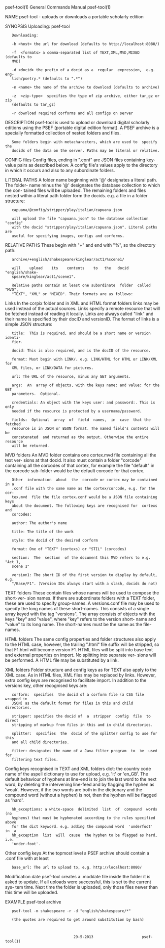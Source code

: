 psef-tool(1)                General Commands Manual               psef-tool(1)



NAME
       psef-tool - uploads or downloads a portable scholarly edition


SYNOPSIS
       Uploading: psef-tool <source-folder>

       Downloading:

       -h <host> the url for download (defaults to http://localhost:8080/)

       -f  <formats> a comma-separated list of TEXT,XML,MVD,MIXED (defaults to
       MVD)

       -d <docid> the prefix of a docid as a  regular  expression,  e.g.  eng-
       lish/poetry.* (defaults to ".*")

       -n <name> the name of the archive to download (defaults to archive)

       -z  <zip-type>  specifies the type of zip archive, either tar_gz or zip
       (defaults to tar_gz)

       -r download required corforms and all configs on server


DESCRIPTION
       psef-tool is used to upload  or  download  digital  scholarly  editions
       using  the  PSEF (portable digital edition format). A PSEF archive is a
       specially formatted collection of nested folders and files.

       Some folders begin with metacharacters, which are used to  specify  the
       docids of the data on the server. Paths may be literal or relative.


CONFIG files
       Config  files,  ending  in  ".conf" are JSON files containing key-value
       pairs as described below. A config file's values apply to the directory
       in which it occurs and also to any subordinate folders.


LITERAL PATHS
       A folder name beginning with '@' designates a literal path. The folder-
       name minus the '@' designates the database collection to which the con-
       tained  files  will be uploaded. The remaining folders and files nested
       within a literal path folder form the docids. e.g. a file in  a  folder
       structure:

       capuana/@config/stripper/play/italian/capuana.json

       will upload the file "capuana.json" to the database collection "config"
       with the docid "stripper/play/italian/capuana.json". Literal paths  are
       useful for specifying images, configs and corforms.


RELATIVE PATHS
       These begin with "+" and end with "%", so the directory path:

       archive/+english/shakespeare/kinglear/act1/%scene1/

       will    upload    its    contents    to   the   docid   "english/shake-
       speare/kinglear/act1/scene1".

       Relative paths contain at least one subordinate  folder  called  "MVD",
       "TEXT", "XML" or "MIXED". Their formats are as follows:


Links
       In  the  corpix  folder and in XML and HTML format folders links may be
       used instead of the actual sources. Links  specify  a  remote  resource
       that  will  be  fetched instead of reading it locally. Links are always
       called "link" and their name is specified by their docID and versionID.
       The format of links is a simple JSON structure:

       title:  This is required, and should be a short name or version identi-
       fier.

       docid: This is also required, and is the docID of the resource.

       format: Must begin with LINK/. e.g. LINK/HTML for HTML or LINK/XML  for
       XML files, or LINK/DATA for pictures.

       url: The URL of the resource, minus any GET arguments.

       args:  An  array of objects, with the keys name: and value: for the GET
       parameters.  Optional.

       credentials: An object with the keys user: and password:. This is  only
       needed if the resource is protected by a username/password.

       fields:  Optional  array  of  field  names,  in  case  that the fetched
       resource is in JSON or BSON format. The named field's contents will  be
       concatenated  and returned as the output. Otherwise the entire resource
       will be returned.


MVD folders
       An MVD folder contains one cortex.mvd file containing all the text ver-
       sions at that docid. It also must contain a folder "corcode" containing
       all the corcodes of that cortex, for example the file "default" in  the
       corcode sub-folder would be the default corcode for that cortex.

       Other  information  about  the  corcode or cortex may be contained in a
       .conf file with the same name as the cortex/corcode, e.g. for the  cor-
       tex.mvd  file the file cortex.conf would be a JSON file containing keys
       about the document. The following keys are recognised for  cortexs  and
       corcodes:

       author: The author's name

       title: The title of the work

       style: the docid of the desired corform

       format: One of "TEXT" (cortexs) or "STIL" (corcodes)

       section:  The  section  of the document this MVD refers to e.g. "Act 1,
       scene 1"

       version1: The short ID of the first version to display by default, e.g.
       "/Base/F1". (Version IDs always start with a slash, docids do not)


TEXT folders
       These  contain files whose names will be used to compose the short-ver-
       sion names. If there are subordinate folders with a TEXT folder,  these
       are  used  to  specify group-names. A versions.conf file may be used to
       specify the long names of these short-names. This consists of a  single
       array keyed with the tag "versions". The array consists of objects with
       the keys "key" and "value", where "key" refers to  the  version  short-
       name  and "value" to its long name. The short-names must be the same as
       the file-names.


HTML folders
       The same config properties and folder structures also apply to the HTML
       case,  however,  the  trailing ".html" file suffix will be stripped, so
       that F1.html will become version F1. HTML files will be split into base
       text and external properties on import. No splitting into separate ver-
       sions will be performed. A HTML file may be substituted by a link.


XML folders
       Folder structure and config keys as for TEXT  also  apply  to  the  XML
       case.   As  in HTML files, XML files may be replaced by links. However,
       extra config keys are recognised to facilitate import. In  addition  to
       the versions key, other recognised keys are:

       corform:  specifies  the docid of a corform file (a CSS file wrapped in
       JSON) as the default format for files in this and child directories.

       stripper: specifies the docid of  a  stripper  config  file  to  direct
       stripping of markup from files in this and in child directories.

       splitter:  specifies  the  docid of the splitter config to use for this
       and all child directories.

       filter: designates the name of a Java filter program  to  be  used  for
       filtering text files.


Config keys recognised in TEXT and XML folders
       dict: the country code name of the aspell dictionary to use for upload,
       e.g. 'it' or 'en_GB'. The default behaviour of hyphens at  line-end  is
       to  join  the  last  word to the next word, by deleting the intervening
       line-feed and by flagging the hyphen as 'weak'.  However,  if  the  two
       words  are  both  in  the  dictionary  and the compound word (without a
       hyphen) is not, then the hyphen will be flagged as 'hard'.

       hh_exceptions: a white-space  delimited  list  of  compound  words  (no
       hyphens) that must be hyphenated according to the rules specified above
       for the dict keyword. e.g. adding the compound word  'underfoot'  in  a
       hh_exception  list  will  cause  the hyphen to be flagged as hard, i.e.
       'under-foot'.


Other config keys
       At the topmost level a PSEF archive should contain a .conf file with at
       least

       base_url: The url to upload to, e.g. http://localhost:8080/


Modification date
       psef-tool  creates  a  .moddate  file  inside the folder it is asked to
       update. If all uploads were successful, this is set to the current sys-
       tem time. Next time the folder is uploaded, only those files newer than
       this time will be uploaded.


EXAMPLE
       psef-tool archive

       psef-tool -n shakespeare -r -d "english/shakespeare/*"

       (the quotes are required to get around substitution by bash)



                                   29-5-2013                      psef-tool(1)
